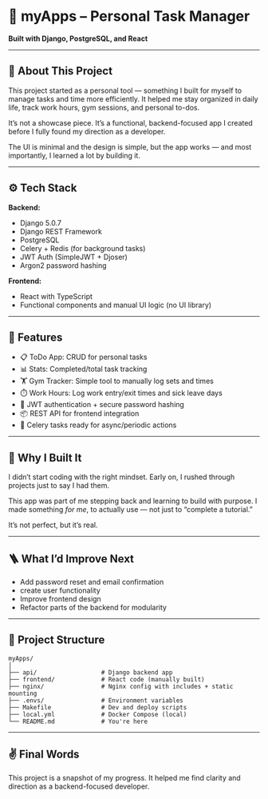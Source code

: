 
# 📝 myApps – Personal Task Manager

**Built with Django, PostgreSQL, and React**

---

## 📌 About This Project

This project started as a personal tool — something I built for myself to manage tasks and time more efficiently. It helped me stay organized in daily life, track work hours, gym sessions, and personal to-dos.

It’s not a showcase piece. It’s a functional, backend-focused app I created before I fully found my direction as a developer.

The UI is minimal and the design is simple, but the app works — and most importantly, I learned a lot by building it.

---

## ⚙️ Tech Stack

**Backend:**

- Django 5.0.7
- Django REST Framework
- PostgreSQL
- Celery + Redis (for background tasks)
- JWT Auth (SimpleJWT + Djoser)
- Argon2 password hashing

**Frontend:**

- React with TypeScript
- Functional components and manual UI logic (no UI library)

---

## 🚀 Features

- 📋 ToDo App: CRUD for personal tasks
- 📊 Stats: Completed/total task tracking
- 🏋️ Gym Tracker: Simple tool to manually log sets and times
- ⏱️ Work Hours: Log work entry/exit times and sick leave days
- 🔐 JWT authentication + secure password hashing
- 📦 REST API for frontend integration
- 🔄 Celery tasks ready for async/periodic actions

---

## 🧠 Why I Built It

I didn’t start coding with the right mindset. Early on, I rushed through projects just to say I had them.

This app was part of me stepping back and learning to build with purpose. I made something *for me*, to actually use — not just to “complete a tutorial.”

It’s not perfect, but it’s real.

---

## 🪜 What I’d Improve Next

- Add password reset and email confirmation
- create user functionality
- Improve frontend design
- Refactor parts of the backend for modularity

---

## 📁 Project Structure

```
myApps/
│
├── api/                  # Django backend app
├── frontend/             # React code (manually built)
├── nginx/                # Nginx config with includes + static mounting
├── .envs/                # Environment variables
├── Makefile              # Dev and deploy scripts
├── local.yml             # Docker Compose (local)
└── README.md             # You're here
```

---

## ✌️ Final Words

This project is a snapshot of my progress. It helped me find clarity and direction as a backend-focused developer.

